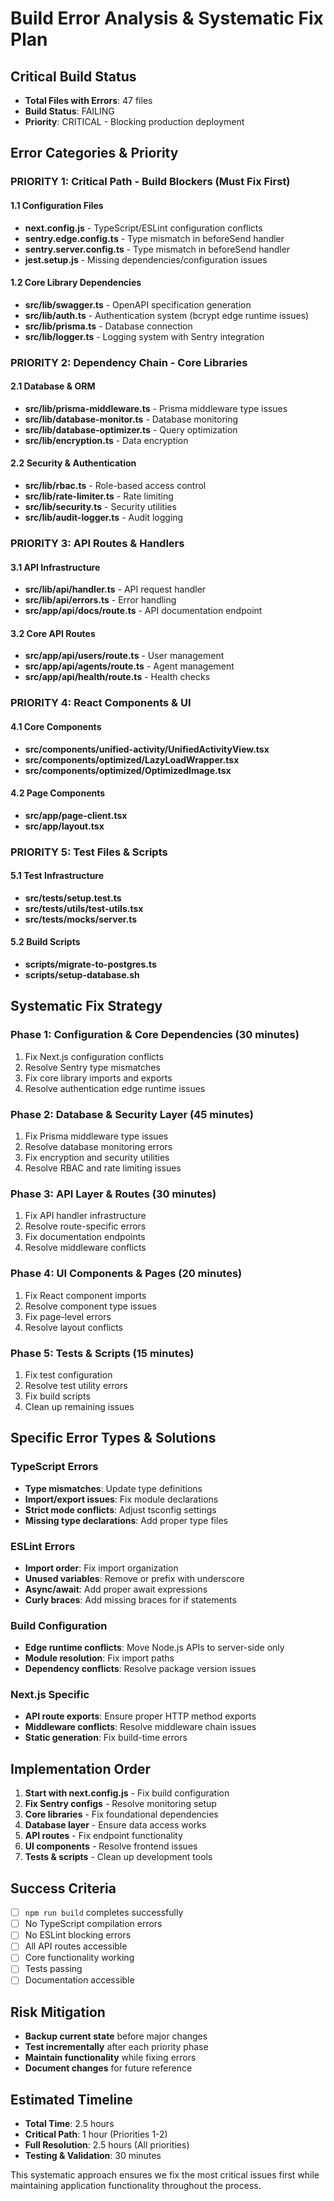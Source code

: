 # Build Error Analysis & Systematic Fix Plan

## Critical Build Status

- **Total Files with Errors**: 47 files
- **Build Status**: FAILING
- **Priority**: CRITICAL - Blocking production deployment

## Error Categories & Priority

### PRIORITY 1: Critical Path - Build Blockers (Must Fix First)

#### 1.1 Configuration Files

- **next.config.js** - TypeScript/ESLint configuration conflicts
- **sentry.edge.config.ts** - Type mismatch in beforeSend handler
- **sentry.server.config.ts** - Type mismatch in beforeSend handler
- **jest.setup.js** - Missing dependencies/configuration issues

#### 1.2 Core Library Dependencies

- **src/lib/swagger.ts** - OpenAPI specification generation
- **src/lib/auth.ts** - Authentication system (bcrypt edge runtime issues)
- **src/lib/prisma.ts** - Database connection
- **src/lib/logger.ts** - Logging system with Sentry integration

### PRIORITY 2: Dependency Chain - Core Libraries

#### 2.1 Database & ORM

- **src/lib/prisma-middleware.ts** - Prisma middleware type issues
- **src/lib/database-monitor.ts** - Database monitoring
- **src/lib/database-optimizer.ts** - Query optimization
- **src/lib/encryption.ts** - Data encryption

#### 2.2 Security & Authentication

- **src/lib/rbac.ts** - Role-based access control
- **src/lib/rate-limiter.ts** - Rate limiting
- **src/lib/security.ts** - Security utilities
- **src/lib/audit-logger.ts** - Audit logging

### PRIORITY 3: API Routes & Handlers

#### 3.1 API Infrastructure

- **src/lib/api/handler.ts** - API request handler
- **src/lib/api/errors.ts** - Error handling
- **src/app/api/docs/route.ts** - API documentation endpoint

#### 3.2 Core API Routes

- **src/app/api/users/route.ts** - User management
- **src/app/api/agents/route.ts** - Agent management
- **src/app/api/health/route.ts** - Health checks

### PRIORITY 4: React Components & UI

#### 4.1 Core Components

- **src/components/unified-activity/UnifiedActivityView.tsx**
- **src/components/optimized/LazyLoadWrapper.tsx**
- **src/components/optimized/OptimizedImage.tsx**

#### 4.2 Page Components

- **src/app/page-client.tsx**
- **src/app/layout.tsx**

### PRIORITY 5: Test Files & Scripts

#### 5.1 Test Infrastructure

- **src/**tests**/setup.test.ts**
- **src/**tests**/utils/test-utils.tsx**
- **src/**tests**/mocks/server.ts**

#### 5.2 Build Scripts

- **scripts/migrate-to-postgres.ts**
- **scripts/setup-database.sh**

## Systematic Fix Strategy

### Phase 1: Configuration & Core Dependencies (30 minutes)

1. Fix Next.js configuration conflicts
2. Resolve Sentry type mismatches
3. Fix core library imports and exports
4. Resolve authentication edge runtime issues

### Phase 2: Database & Security Layer (45 minutes)

1. Fix Prisma middleware type issues
2. Resolve database monitoring errors
3. Fix encryption and security utilities
4. Resolve RBAC and rate limiting issues

### Phase 3: API Layer & Routes (30 minutes)

1. Fix API handler infrastructure
2. Resolve route-specific errors
3. Fix documentation endpoints
4. Resolve middleware conflicts

### Phase 4: UI Components & Pages (20 minutes)

1. Fix React component imports
2. Resolve component type issues
3. Fix page-level errors
4. Resolve layout conflicts

### Phase 5: Tests & Scripts (15 minutes)

1. Fix test configuration
2. Resolve test utility errors
3. Fix build scripts
4. Clean up remaining issues

## Specific Error Types & Solutions

### TypeScript Errors

- **Type mismatches**: Update type definitions
- **Import/export issues**: Fix module declarations
- **Strict mode conflicts**: Adjust tsconfig settings
- **Missing type declarations**: Add proper type files

### ESLint Errors

- **Import order**: Fix import organization
- **Unused variables**: Remove or prefix with underscore
- **Async/await**: Add proper await expressions
- **Curly braces**: Add missing braces for if statements

### Build Configuration

- **Edge runtime conflicts**: Move Node.js APIs to server-side only
- **Module resolution**: Fix import paths
- **Dependency conflicts**: Resolve package version issues

### Next.js Specific

- **API route exports**: Ensure proper HTTP method exports
- **Middleware conflicts**: Resolve middleware chain issues
- **Static generation**: Fix build-time errors

## Implementation Order

1. **Start with next.config.js** - Fix build configuration
2. **Fix Sentry configs** - Resolve monitoring setup
3. **Core libraries** - Fix foundational dependencies
4. **Database layer** - Ensure data access works
5. **API routes** - Fix endpoint functionality
6. **UI components** - Resolve frontend issues
7. **Tests & scripts** - Clean up development tools

## Success Criteria

- [ ] `npm run build` completes successfully
- [ ] No TypeScript compilation errors
- [ ] No ESLint blocking errors
- [ ] All API routes accessible
- [ ] Core functionality working
- [ ] Tests passing
- [ ] Documentation accessible

## Risk Mitigation

- **Backup current state** before major changes
- **Test incrementally** after each priority phase
- **Maintain functionality** while fixing errors
- **Document changes** for future reference

## Estimated Timeline

- **Total Time**: 2.5 hours
- **Critical Path**: 1 hour (Priorities 1-2)
- **Full Resolution**: 2.5 hours (All priorities)
- **Testing & Validation**: 30 minutes

This systematic approach ensures we fix the most critical issues first while maintaining application functionality throughout the process.
